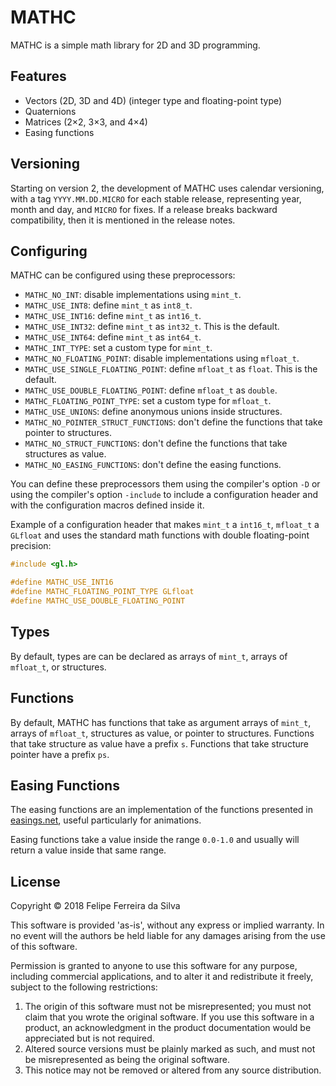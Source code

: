 # MATHC

MATHC is a simple math library for 2D and 3D programming.

## Features

- Vectors (2D, 3D and 4D) (integer type and floating-point type)
- Quaternions
- Matrices (2×2, 3×3, and 4×4)
- Easing functions

## Versioning

Starting on version 2, the development of MATHC uses calendar versioning, with a tag `YYYY.MM.DD.MICRO` for each stable release, representing year, month and day, and `MICRO` for fixes. If a release breaks backward compatibility, then it is mentioned in the release notes.

## Configuring

MATHC can be configured using these preprocessors:

- `MATHC_NO_INT`: disable implementations using `mint_t`.
- `MATHC_USE_INT8`: define `mint_t` as `int8_t`.
- `MATHC_USE_INT16`: define `mint_t` as `int16_t`.
- `MATHC_USE_INT32`: define `mint_t` as `int32_t`. This is the default.
- `MATHC_USE_INT64`: define `mint_t` as `int64_t`.
- `MATHC_INT_TYPE`: set a custom type for `mint_t`.
- `MATHC_NO_FLOATING_POINT`: disable implementations using `mfloat_t`.
- `MATHC_USE_SINGLE_FLOATING_POINT`: define `mfloat_t` as `float`. This is the default.
- `MATHC_USE_DOUBLE_FLOATING_POINT`: define `mfloat_t` as `double`.
- `MATHC_FLOATING_POINT_TYPE`: set a custom type for `mfloat_t`.
- `MATHC_USE_UNIONS`: define anonymous unions inside structures.
- `MATHC_NO_POINTER_STRUCT_FUNCTIONS`: don't define the functions that take pointer to structures.
- `MATHC_NO_STRUCT_FUNCTIONS`: don't define the functions that take structures as value.
- `MATHC_NO_EASING_FUNCTIONS`: don't define the easing functions.

You can define these preprocessors them using the compiler's option `-D` or using the compiler's option `-include` to include a configuration header and with the configuration macros defined inside it.

Example of a configuration header that makes `mint_t` a `int16_t`, `mfloat_t` a `GLfloat` and uses the standard math functions with double floating-point precision:

```c
#include <gl.h>

#define MATHC_USE_INT16
#define MATHC_FLOATING_POINT_TYPE GLfloat
#define MATHC_USE_DOUBLE_FLOATING_POINT
```

## Types

By default, types are can be declared as arrays of `mint_t`, arrays of `mfloat_t`, or structures.

## Functions

By default, MATHC has functions that take as argument arrays of `mint_t`, arrays of `mfloat_t`, structures as value, or pointer to structures. Functions that take structure as value have a prefix `s`. Functions that take structure pointer have a prefix `ps`.

## Easing Functions

The easing functions are an implementation of the functions presented in [easings.net](http://easings.net/), useful particularly for animations.

Easing functions take a value inside the range `0.0-1.0` and usually will return a value inside that same range.

## License

Copyright © 2018 Felipe Ferreira da Silva

This software is provided 'as-is', without any express or implied warranty. In no event will the authors be held liable for any damages arising from the use of this software.

Permission is granted to anyone to use this software for any purpose, including commercial applications, and to alter it and redistribute it freely, subject to the following restrictions:

1. The origin of this software must not be misrepresented; you must not claim that you wrote the original software. If you use this software in a product, an acknowledgment in the product documentation would be appreciated but is not required.
2. Altered source versions must be plainly marked as such, and must not be misrepresented as being the original software.
3. This notice may not be removed or altered from any source distribution.
